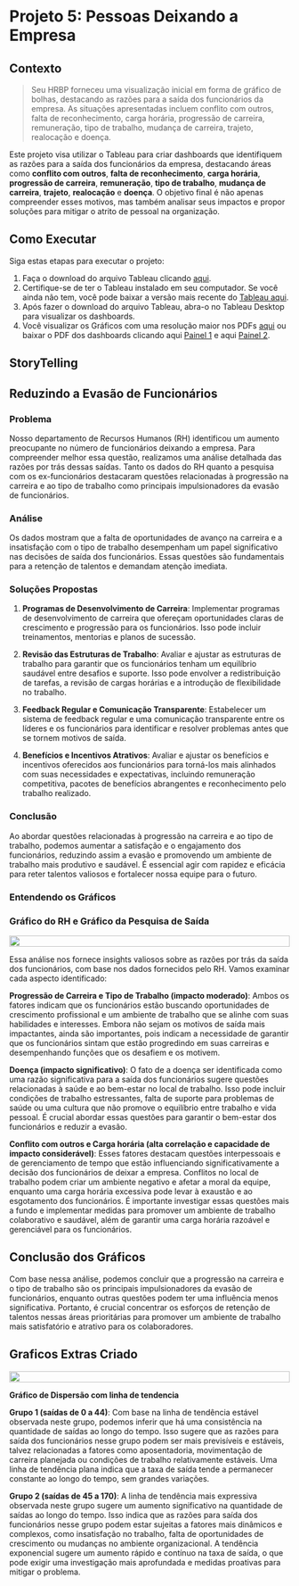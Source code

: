 # Projeto 5: Pessoas Deixando a Empresa

## Contexto

>Seu HRBP forneceu uma visualização inicial em forma de gráfico de bolhas, destacando as razões para a saída dos funcionários da empresa. As situações apresentadas incluem conflito com outros, falta de reconhecimento, carga horária, progressão de carreira, remuneração, tipo de trabalho, mudança de carreira, trajeto, realocação e doença.

Este projeto visa utilizar o Tableau para criar dashboards que identifiquem as razões para a saída dos funcionários da empresa, destacando áreas como **conflito com outros**, **falta de reconhecimento**, **carga horária**, **progressão de carreira**, **remuneração**, **tipo de trabalho**, **mudança de carreira**, **trajeto**, **realocação** e **doença**. O objetivo final é não apenas compreender esses motivos, mas também analisar seus impactos e propor soluções para mitigar o atrito de pessoal na organização.



## Como Executar

Siga estas etapas para executar o projeto:

1. Faça o download do arquivo Tableau clicando [aqui](https://github.com/alsantosad/Projeto5-Analise-de-pessoas-deixando-o-trabalho/raw/main/Data/Projeto%205%20-%20Individual.twbx).
2. Certifique-se de ter o Tableau instalado em seu computador. Se você ainda não tem, você pode baixar a versão mais recente do [Tableau aqui](https://www.tableau.com/pt-br/trial/download-tableau).
3. Após fazer o download do arquivo Tableau, abra-o no Tableau Desktop para visualizar os dashboards.
4. Você visualizar os Gráficos com uma resolução maior nos PDFs [aqui](https://public.tableau.com/app/profile/cassio.ramos/viz/ProjetoIndividual5_17087108028200/Histria1) ou baixar o PDF dos dashboards clicando aqui [Painel 1](https://raw.githubusercontent.com/alsantosad/Projeto5-Analise-de-pessoas-deixando-o-trabalho/7744dc0ed6a3c71f5ea5ac77ad23cb9a67b5e08b/Imagens/Painel%202.pdf) e aqui [Painel 2](https://raw.githubusercontent.com/alsantosad/Projeto5-Analise-de-pessoas-deixando-o-trabalho/7744dc0ed6a3c71f5ea5ac77ad23cb9a67b5e08b/Imagens/Painel%203.pdf).


## StoryTelling

## Reduzindo a Evasão de Funcionários

### Problema

Nosso departamento de Recursos Humanos (RH) identificou um aumento preocupante no número de funcionários deixando a empresa. Para compreender melhor essa questão, realizamos uma análise detalhada das razões por trás dessas saídas. Tanto os dados do RH quanto a pesquisa com os ex-funcionários destacaram questões relacionadas à progressão na carreira e ao tipo de trabalho como principais impulsionadores da evasão de funcionários.

### Análise

Os dados mostram que a falta de oportunidades de avanço na carreira e a insatisfação com o tipo de trabalho desempenham um papel significativo nas decisões de saída dos funcionários. Essas questões são fundamentais para a retenção de talentos e demandam atenção imediata.

### Soluções Propostas

1. **Programas de Desenvolvimento de Carreira**: Implementar programas de desenvolvimento de carreira que ofereçam oportunidades claras de crescimento e progressão para os funcionários. Isso pode incluir treinamentos, mentorias e planos de sucessão.

2. **Revisão das Estruturas de Trabalho**: Avaliar e ajustar as estruturas de trabalho para garantir que os funcionários tenham um equilíbrio saudável entre desafios e suporte. Isso pode envolver a redistribuição de tarefas, a revisão de cargas horárias e a introdução de flexibilidade no trabalho.

3. **Feedback Regular e Comunicação Transparente**: Estabelecer um sistema de feedback regular e uma comunicação transparente entre os líderes e os funcionários para identificar e resolver problemas antes que se tornem motivos de saída.

4. **Benefícios e Incentivos Atrativos**: Avaliar e ajustar os benefícios e incentivos oferecidos aos funcionários para torná-los mais alinhados com suas necessidades e expectativas, incluindo remuneração competitiva, pacotes de benefícios abrangentes e reconhecimento pelo trabalho realizado.

### Conclusão

Ao abordar questões relacionadas à progressão na carreira e ao tipo de trabalho, podemos aumentar a satisfação e o engajamento dos funcionários, reduzindo assim a evasão e promovendo um ambiente de trabalho mais produtivo e saudável. É essencial agir com rapidez e eficácia para reter talentos valiosos e fortalecer nossa equipe para o futuro.

### Entendendo os Gráficos

### Gráfico do RH e Gráfico da Pesquisa de Saída

<div style="display: flex;">
    <img src="https://github.com/alsantosad/Projeto5-Analise-de-pessoas-deixando-o-trabalho/blob/main/Imagens/Painel%202.png?raw=true" style="width: 100%; height: auto;">
</div>

Essa análise nos fornece insights valiosos sobre as razões por trás da saída dos funcionários, com base nos dados fornecidos pelo RH. Vamos examinar cada aspecto identificado:

**Progressão de Carreira e Tipo de Trabalho (impacto moderado)**: Ambos os fatores indicam que os funcionários estão buscando oportunidades de crescimento profissional e um ambiente de trabalho que se alinhe com suas habilidades e interesses. Embora não sejam os motivos de saída mais impactantes, ainda são importantes, pois indicam a necessidade de garantir que os funcionários sintam que estão progredindo em suas carreiras e desempenhando funções que os desafiem e os motivem.

**Doença (impacto significativo)**: O fato de a doença ser identificada como uma razão significativa para a saída dos funcionários sugere questões relacionadas à saúde e ao bem-estar no local de trabalho. Isso pode incluir condições de trabalho estressantes, falta de suporte para problemas de saúde ou uma cultura que não promove o equilíbrio entre trabalho e vida pessoal. É crucial abordar essas questões para garantir o bem-estar dos funcionários e reduzir a evasão.

**Conflito com outros e Carga horária (alta correlação e capacidade de impacto considerável)**: Esses fatores destacam questões interpessoais e de gerenciamento de tempo que estão influenciando significativamente a decisão dos funcionários de deixar a empresa. Conflitos no local de trabalho podem criar um ambiente negativo e afetar a moral da equipe, enquanto uma carga horária excessiva pode levar à exaustão e ao esgotamento dos funcionários. É importante investigar essas questões mais a fundo e implementar medidas para promover um ambiente de trabalho colaborativo e saudável, além de garantir uma carga horária razoável e gerenciável para os funcionários.

## Conclusão dos Gráficos

Com base nessa análise, podemos concluir que a progressão na carreira e o tipo de trabalho são os principais impulsionadores da evasão de funcionários, enquanto outras questões podem ter uma influência menos significativa. Portanto, é crucial concentrar os esforços de retenção de talentos nessas áreas prioritárias para promover um ambiente de trabalho mais satisfatório e atrativo para os colaboradores.

## Graficos Extras Criado

<div style="display: flex;">
    <img src="https://github.com/alsantosad/Projeto5-Analise-de-pessoas-deixando-o-trabalho/blob/main/Imagens/Painel%203.png?raw=true" style="width: 100%; height: auto;">
</div>



**Gráfico de Dispersão com linha de tendencia**

**Grupo 1 (saídas de 0 a 44)**: Com base na linha de tendência estável observada neste grupo, podemos inferir que há uma consistência na quantidade de saídas ao longo do tempo. Isso sugere que as razões para saída dos funcionários nesse grupo podem ser mais previsíveis e estáveis, talvez relacionadas a fatores como aposentadoria, movimentação de carreira planejada ou condições de trabalho relativamente estáveis. Uma linha de tendência plana indica que a taxa de saída tende a permanecer constante ao longo do tempo, sem grandes variações.

**Grupo 2 (saídas de 45 a 170)**: A linha de tendência mais expressiva observada neste grupo sugere um aumento significativo na quantidade de saídas ao longo do tempo. Isso indica que as razões para saída dos funcionários nesse grupo podem estar sujeitas a fatores mais dinâmicos e complexos, como insatisfação no trabalho, falta de oportunidades de crescimento ou mudanças no ambiente organizacional. A tendência exponencial sugere um aumento rápido e contínuo na taxa de saída, o que pode exigir uma investigação mais aprofundada e medidas proativas para mitigar o problema.
